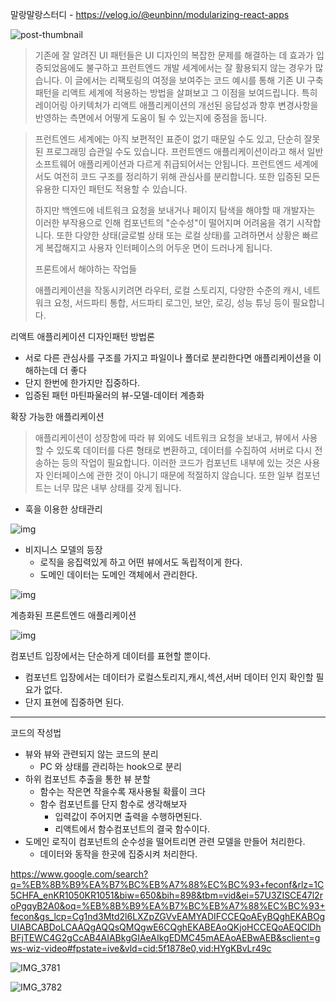    말랑말랑스터디 - https://velog.io/@eunbinn/modularizing-react-apps

![post-thumbnail](https://velog.velcdn.com/images/eunbinn/post/361a8a1f-7f5e-4f4d-b948-eb209e6b746a/image.png)

> 기존에 잘 알려진 UI 패턴들은 UI 디자인의 복잡한 문제를 해결하는 데 효과가 입증되었음에도 불구하고 프런트엔드 개발 세계에서는 잘 활용되지 않는 경우가 많습니다. 이 글에서는 리팩토링의 여정을 보여주는 코드 예시를 통해 기존 UI 구축 패턴을 리액트 세계에 적용하는 방법을 살펴보고 그 이점을 보여드립니다. 특히 레이어링 아키텍처가 리액트 애플리케이션의 개선된 응답성과 향후 변경사항을 반영하는 측면에서 어떻게 도움이 될 수 있는지에 중점을 둡니다.

> 프런트엔드 세계에는 아직 보편적인 표준이 없기 때문일 수도 있고, 단순히 잘못된 프로그래밍 습관일 수도 있습니다. 프런트엔드 애플리케이션이라고 해서 일반 소프트웨어 애플리케이션과 다르게 취급되어서는 안됩니다. 프런트엔드 세계에서도 여전히 코드 구조를 정리하기 위해 관심사를 분리합니다. 또한 입증된 모든 유용한 디자인 패턴도 적용할 수 있습니다.
>
> 하지만 백엔드에 네트워크 요청을 보내거나 페이지 탐색을 해야할 때 개발자는 이러한 부작용으로 인해 컴포넌트의 "순수성"이 떨어지며 어려움을 겪기 시작합니다. 또한 다양한 상태(글로벌 상태 또는 로컬 상태)를 고려하면서 상황은 빠르게 복잡해지고 사용자 인터페이스의 어두운 면이 드러나게 됩니다.
>
> 프론트에서 해야하는 작업들
>
> 애플리케이션을 작동시키려면 라우터, 로컬 스토리지, 다양한 수준의 캐시, 네트워크 요청, 서드파티 통합, 서드파티 로그인, 보안, 로깅, 성능 튜닝 등이 필요합니다.

리액트 애플리케이션 디자인패턴 방법론

- 서로 다른 관심사를 구조를 가지고 파일이나 폴더로 분리한다면 애플리케이션을 이해하는데 더 좋다
- 단지 한번에 한가지만 집중하다.
- 입증된 패턴 마틴파울러의 뷰-모델-데이터 계층화

확장 가능한 애플리케이션

> 애플리케이션이 성장함에 따라 뷰 외에도 네트워크 요청을 보내고, 뷰에서 사용할 수 있도록 데이터를 다른 형태로 변환하고, 데이터를 수집하여 서버로 다시 전송하는 등의 작업이 필요합니다. 이러한 코드가 컴포넌트 내부에 있는 것은 사용자 인터페이스에 관한 것이 아니기 때문에 적절하지 않습니다. 또한 일부 컴포넌트는 너무 많은 내부 상태를 갖게 됩니다.

- 훅을 이용한 상태관리

![img](https://martinfowler.com/articles/modularizing-react-apps/evolution-3.png)

- 비지니스 모델의 등장
  - 로직을 응집력있게 하고 어떤 뷰에서도 독립적이게 한다.
  - 도메인 데이터는 도메인 객체에서 관리한다.

![img](https://martinfowler.com/articles/modularizing-react-apps/evolution-4.png)

계층화된 프론트엔드 애플리케이션

![img](https://martinfowler.com/articles/modularizing-react-apps/evolution-5.png)

컴포넌트 입장에서는 단순하게 데이터를 표현할 뿐이다.

- 컴포넌트 입장에서는 데이터가 로컬스토리지,캐시,섹션,서버 데이터 인지 확인할 필요가 없다.
- 단지 표현에 집중하면 된다.

---

코드의 작성법

- 뷰와 뷰와 관련되지 않는 코드의 분리
  - PC 와 상태를 관리하는 hook으로 분리
- 하위 컴포넌트 추출을 통한 뷰 분할
  - 함수는 작은면 작을수록 재사용될 확률이 크다
  - 함수 컴포넌트를 단지 함수로 생각해보자
    - 입력값이 주어지면 출력을 수행하면된다.
    - 리액트에서 함수컴포넌트의 결국 함수이다.
- 도메인 로직이 컴포넌트의 순수성을 떨어트리면 관련 모델을 만들어 처리한다.
  -  데이터와 동작을 한곳에 집중시켜 처리한다.



https://www.google.com/search?q=%EB%8B%B9%EA%B7%BC%EB%A7%88%EC%BC%93+feconf&rlz=1C5CHFA_enKR1050KR1051&biw=650&bih=898&tbm=vid&ei=57U3ZISCE47l2roPgqyB2A0&oq=%EB%8B%B9%EA%B7%BC%EB%A7%88%EC%BC%93+fecon&gs_lcp=Cg1nd3Mtd2l6LXZpZGVvEAMYADIFCCEQoAEyBQghEKABOgUIABCABDoLCAAQgAQQsQMQgwE6CQghEKABEAoQKjoHCCEQoAEQClDhBFjTEWC4G2gCcAB4AIABkgGIAeAIkgEDMC45mAEAoAEBwAEB&sclient=gws-wiz-video#fpstate=ive&vld=cid:5f1878e0,vid:HYgKBvLr49c

![IMG_3781](/Users/khg/Downloads/IMG_3781.jpg)

![IMG_3782](/Users/khg/Downloads/IMG_3782.jpg)






